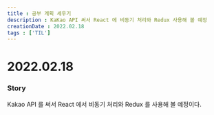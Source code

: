 ```yaml
---
title : 공부 계획 세우기
description : KaKao API 써서 React 에 비동기 처리와 Redux 사용해 볼 예정
creationDate : 2022.02.18
tags : ['TIL']
---
```


# 2022.02.18

### Story
Kakao API 를 써서 React 에서 비동기 처리와 Redux 를 사용해 볼 예정이다.
